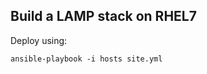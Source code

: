 Build a LAMP stack on RHEL7
-------------------------------------------

Deploy using:

`ansible-playbook -i hosts site.yml`
